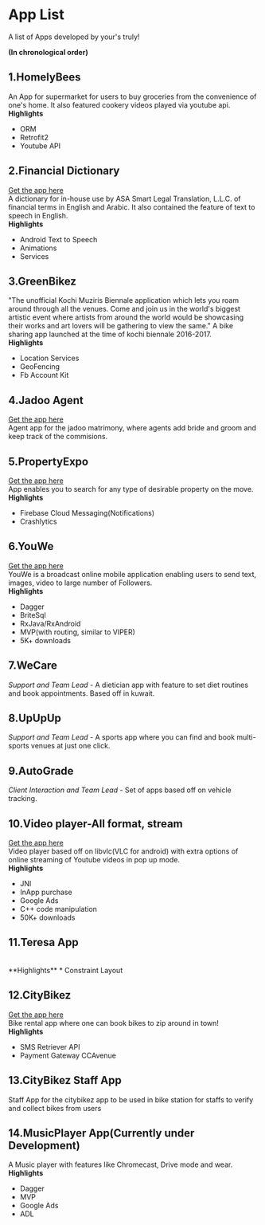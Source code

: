 # App List
A list of Apps developed by your's truly!

**(In chronological order)**
## 1.HomelyBees
An App for supermarket for users to buy groceries from the convenience of one's home. It also featured cookery videos played via youtube api. 
**Highlights**
* ORM
* Retrofit2
* Youtube API  

## 2.Financial Dictionary
[Get the app here](https://play.google.com/store/apps/details?id=com.appzoc.financialdictionary)<br>
A dictionary for in-house use by ASA Smart Legal Translation, L.L.C. of financial terms in English and Arabic. It also contained the feature of text to speech in English.<br>
**Highlights**
* Android Text to Speech
* Animations
* Services 

## 3.GreenBikez
"The unofficial Kochi Muziris Biennale application which lets you roam around through all the venues. Come and join us in the world's biggest artistic event where artists from around the world would be showcasing their works and art lovers will be gathering to view the same." A bike sharing app launched at the time of kochi biennale 2016-2017.<br>
**Highlights**
* Location Services
* GeoFencing
* Fb Account Kit

## 4.Jadoo Agent
[Get the app here](https://play.google.com/store/apps/details?id=com.jadoo.agent)<br>
Agent app for the jadoo matrimony, where agents add bride and groom and keep track of the commisions.

## 5.PropertyExpo
[Get the app here](https://play.google.com/store/apps/details?id=com.propertyexpo.app)<br>
App enables you to search for any type of desirable property on the move.
**Highlights**
* Firebase Cloud Messaging(Notifications)
* Crashlytics

## 6.YouWe
[Get the app here](https://play.google.com/store/apps/details?id=app.youwe)<br>
YouWe is a broadcast online mobile application enabling users to send text, images, video to large number of Followers.<br>
**Highlights**
* Dagger
* BriteSql
* RxJava/RxAndroid
* MVP(with routing, similar to VIPER)
* 5K+ downloads

## 7.WeCare 
*Support and Team Lead* - A dietician app with feature to set diet routines and book appointments. Based off in kuwait.

## 8.UpUpUp 
*Support and Team Lead* - A sports app where you can find and book multi-sports venues at just one click.

## 9.AutoGrade 
*Client Interaction and Team Lead* - Set of apps based off on vehicle tracking.

## 10.Video player-All format, stream
[Get the app here](https://play.google.com/store/apps/details?id=com.hd.video.audio.streaming.player)<br>
Video player based off on libvlc(VLC for android) with extra options of online streaming of Youtube videos in pop up mode.<br>
**Highlights**
* JNI
* InApp purchase
* Google Ads
* C++ code manipulation
* 50K+ downloads

## 11.Teresa App
<br>
**Highlights**
* Constraint Layout

## 12.CityBikez
[Get the app here](https://play.google.com/store/apps/details?id=com.citybikez.app)<br>
Bike rental app where one can book bikes to zip around in town!<br>
**Highlights**
* SMS Retriever API
* Payment Gateway CCAvenue

## 13.CityBikez Staff App
Staff App for the citybikez app to be used in bike station for staffs to verify and collect bikes from users<br>

## 14.MusicPlayer App(Currently under Development)
A Music player with features like Chromecast, Drive mode and wear.<br>
**Highlights**
* Dagger
* MVP
* Google Ads
* ADL
